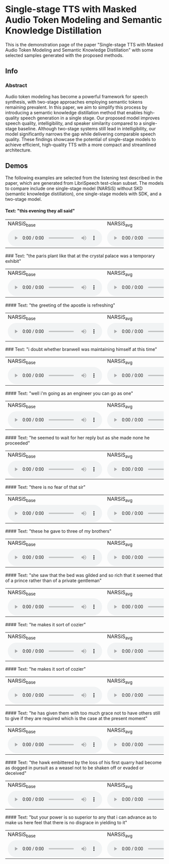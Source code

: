 # Single-stage TTS with Masked Audio Token Modeling and Semantic Knowledge Distillation

This is the demonstration page of the paper "Single-stage TTS with Masked Audio Token Modeling and Semantic Knowledge Distillation" with some selected samples generated with the proposed methods.

## Info

### Abstract

Audio token modeling has become a powerful framework for speech synthesis, with two-stage approaches employing semantic tokens remaining prevalent. In this paper, we aim to simplify this process by introducing a semantic knowledge distillation method that enables high- quality speech generation in a single stage. Our proposed model improves speech quality, intelligibility, and speaker similarity compared to a single- stage baseline. Although two-stage systems still lead in intelligibility, our model significantly narrows the gap while delivering comparable speech quality. These findings showcase the potential of single-stage models to achieve efficient, high-quality TTS with a more compact and streamlined architecture.

## Demos

The following examples are selected from the listening test described in the paper, which are generated from LibriSpeech test-clean subset. The models to compare include one single-stage model (NARSiS) without SKD (semantic knowledge distillation), one single-stage models with SDK, and a two-stage model.

#### Text: "this evening they all said"
<html>
<table>
  <tr>
    <td>
      NARSiS<sub>base</sub>
    </td>
    <td>
      NARSiS<sub>avg</sub>
    </td>
    <td>
      NAT 2-stage
    </td>
    <td>
      Ground truth
    </td>
  </tr>
  <tr> 
    <td>
        <audio controls>
        <source src="audios/672-122797-0028.vanilla.wav">
        </audio>
    </td>
    <td>
        <audio controls>
        <source src="audios/672-122797-0028.avg.wav">
        </audio>
    </td>
    <td>
        <audio controls>
        <source src="audios/672-122797-0028.2stages.wav">
        </audio>
    </td>
    <td>
        <audio controls>
        <source src="audios/672-122797-0028.gt.wav">
        </audio>
    </td>
  </tr>
</table>
</html>
### Text: "the paris plant like that at the crystal palace was a temporary exhibit"
<html>
<table>
  <tr>
    <td>
      NARSiS<sub>base</sub>
    </td>
    <td>
      NARSiS<sub>avg</sub>
    </td>
    <td>
      NAT 2-stage
    </td>
    <td>
      Ground truth
    </td>
  </tr>
  <tr> 
    <td>
        <audio controls>
        <source src="audios/2300-131720-0000.vanilla.wav">
        </audio>
    </td>
    <td>
        <audio controls>
        <source src="audios/2300-131720-0000.avg.wav">
        </audio>
    </td>
    <td>
        <audio controls>
        <source src="audios/2300-131720-0000.2stages.wav">
        </audio>
    </td>
    <td>
        <audio controls>
        <source src="audios/2300-131720-0000.gt.wav">
        </audio>
    </td>
  </tr>
</table>
</html>
#### Text: "the greeting of the apostle is refreshing"
<html>
<table>
  <tr>
    <td>
      NARSiS<sub>base</sub>
    </td>
    <td>
      NARSiS<sub>avg</sub>
    </td>
    <td>
      NAT 2-stage
    </td>
    <td>
      Ground truth
    </td>
  </tr>
  <tr> 
    <td>
        <audio controls>
        <source src="audios/2830-3980-0040.vanilla.wav">
        </audio>
    </td>
    <td>
        <audio controls>
        <source src="audios/2830-3980-0040.avg.wav">
        </audio>
    </td>
    <td>
        <audio controls>
        <source src="audios/2830-3980-0040.2stages.wav">
        </audio>
    </td>
    <td>
        <audio controls>
        <source src="audios/2830-3980-0040.gt.wav">
        </audio>
    </td>
  </tr>
</table>
</html>
### Text: "i doubt whether branwell was maintaining himself at this time"
<html>
<table>
  <tr>
    <td>
      NARSiS<sub>base</sub>
    </td>
    <td>
      NARSiS<sub>avg</sub>
    </td>
    <td>
      NAT 2-stage
    </td>
    <td>
      Ground truth
    </td>
  </tr>
  <tr> 
    <td>
        <audio controls>
        <source src="audios/3575-170457-0056.vanilla.wav">
        </audio>
    </td>
    <td>
        <audio controls>
        <source src="audios/3575-170457-0056.avg.wav">
        </audio>
    </td>
    <td>
        <audio controls>
        <source src="audios/3575-170457-0056.2stages.wav">
        </audio>
    </td>
    <td>
        <audio controls>
        <source src="audios/3575-170457-0056.gt.wav">
        </audio>
    </td>
  </tr>
</table>
</html>
#### Text: "well i'm going as an engineer you can go as one"
<html>
<table>
  <tr>
    <td>
      NARSiS<sub>base</sub>
    </td>
    <td>
      NARSiS<sub>avg</sub>
    </td>
    <td>
      NAT 2-stage
    </td>
    <td>
      Ground truth
    </td>
  </tr>
  <tr> 
    <td>
        <audio controls>
        <source src="audios/4507-16021-0049.vanilla.wav">
        </audio>
    </td>
    <td>
        <audio controls>
        <source src="audios/4507-16021-0049.avg.wav">
        </audio>
    </td>
    <td>
        <audio controls>
        <source src="audios/4507-16021-0049.2stages.wav">
        </audio>
    </td>
    <td>
        <audio controls>
        <source src="audios/4507-16021-0049.gt.wav">
        </audio>
    </td>
  </tr>
</table>
</html>
#### Text: "he seemed to wait for her reply but as she made none he proceeded"
<html>
<table>
  <tr>
    <td>
      NARSiS<sub>base</sub>
    </td>
    <td>
      NARSiS<sub>avg</sub>
    </td>
    <td>
      NAT 2-stage
    </td>
    <td>
      Ground truth
    </td>
  </tr>
  <tr> 
    <td>
        <audio controls>
        <source src="audios/4992-23283-0008.vanilla.wav">
        </audio>
    </td>
    <td>
        <audio controls>
        <source src="audios/4992-23283-0008.avg.wav">
        </audio>
    </td>
    <td>
        <audio controls>
        <source src="audios/4992-23283-0008.2stages.wav">
        </audio>
    </td>
    <td>
        <audio controls>
        <source src="audios/4992-23283-0008.gt.wav">
        </audio>
    </td>
  </tr>
</table>
</html>
#### Text: "there is no fear of that sir"
<html>
<table>
  <tr>
    <td>
      NARSiS<sub>base</sub>
    </td>
    <td>
      NARSiS<sub>avg</sub>
    </td>
    <td>
      NAT 2-stage
    </td>
    <td>
      Ground truth
    </td>
  </tr>
  <tr> 
    <td>
        <audio controls>
        <source src="audios/5105-28241-0007.vanilla.wav">
        </audio>
    </td>
    <td>
        <audio controls>
        <source src="audios/5105-28241-0007.avg.wav">
        </audio>
    </td>
    <td>
        <audio controls>
        <source src="audios/5105-28241-0007.2stages.wav">
        </audio>
    </td>
    <td>
        <audio controls>
        <source src="audios/5105-28241-0007.gt.wav">
        </audio>
    </td>
  </tr>
</table>
</html>
#### Text: "these he gave to three of my brothers"
<html>
<table>
  <tr>
    <td>
      NARSiS<sub>base</sub>
    </td>
    <td>
      NARSiS<sub>avg</sub>
    </td>
    <td>
      NAT 2-stage
    </td>
    <td>
      Ground truth
    </td>
  </tr>
  <tr> 
    <td>
        <audio controls>
        <source src="audios/5142-33396-0004.vanilla.wav">
        </audio>
    </td>
    <td>
        <audio controls>
        <source src="audios/5142-33396-0004.avg.wav">
        </audio>
    </td>
    <td>
        <audio controls>
        <source src="audios/5142-33396-0004.2stages.wav">
        </audio>
    </td>
    <td>
        <audio controls>
        <source src="audios/5142-33396-0004.gt.wav">
        </audio>
    </td>
  </tr>
</table>
</html>
#### Text: "she saw that the bed was gilded and so rich that it seemed that of a prince rather than of a private gentleman"
<html>
<table>
  <tr>
    <td>
      NARSiS<sub>base</sub>
    </td>
    <td>
      NARSiS<sub>avg</sub>
    </td>
    <td>
      NAT 2-stage
    </td>
    <td>
      Ground truth
    </td>
  </tr>
  <tr> 
    <td>
        <audio controls>
        <source src="audios/5639-40744-0013.vanilla.wav">
        </audio>
    </td>
    <td>
        <audio controls>
        <source src="audios/5639-40744-0013.avg.wav">
        </audio>
    </td>
    <td>
        <audio controls>
        <source src="audios/5639-40744-0013.2stages.wav">
        </audio>
    </td>
    <td>
        <audio controls>
        <source src="audios/5639-40744-0013.gt.wav">
        </audio>
    </td>
  </tr>
</table>
</html>
#### Text: "he makes it sort of cozier"
<html>
<table>
  <tr>
    <td>
      NARSiS<sub>base</sub>
    </td>
    <td>
      NARSiS<sub>avg</sub>
    </td>
    <td>
      NAT 2-stage
    </td>
    <td>
      Ground truth
    </td>
  </tr>
  <tr> 
    <td>
        <audio controls>
        <source src="audios/6930-76324-0018.vanilla.wav">
        </audio>
    </td>
    <td>
        <audio controls>
        <source src="audios/6930-76324-0018.avg.wav">
        </audio>
    </td>
    <td>
        <audio controls>
        <source src="audios/6930-76324-0018.2stages.wav">
        </audio>
    </td>
    <td>
        <audio controls>
        <source src="audios/6930-76324-0018.gt.wav">
        </audio>
    </td>
  </tr>
</table>
</html>
#### Text: "he makes it sort of cozier"
<html>
<table>
  <tr>
    <td>
      NARSiS<sub>base</sub>
    </td>
    <td>
      NARSiS<sub>avg</sub>
    </td>
    <td>
      NAT 2-stage
    </td>
    <td>
      Ground truth
    </td>
  </tr>
  <tr> 
    <td>
        <audio controls>
        <source src="audios/6930-76324-0018.vanilla.wav">
        </audio>
    </td>
    <td>
        <audio controls>
        <source src="audios/6930-76324-0018.avg.wav">
        </audio>
    </td>
    <td>
        <audio controls>
        <source src="audios/6930-76324-0018.2stages.wav">
        </audio>
    </td>
    <td>
        <audio controls>
        <source src="audios/6930-76324-0018.gt.wav">
        </audio>
    </td>
  </tr>
</table>
</html>
#### Text: "he has given them with too much grace not to have others still to give if they are required which is the case at the present moment"
<html>
<table>
  <tr>
    <td>
      NARSiS<sub>base</sub>
    </td>
    <td>
      NARSiS<sub>avg</sub>
    </td>
    <td>
      NAT 2-stage
    </td>
    <td>
      Ground truth
    </td>
  </tr>
  <tr> 
    <td>
        <audio controls>
        <source src="audios/7127-75946-0006.vanilla.wav">
        </audio>
    </td>
    <td>
        <audio controls>
        <source src="audios/7127-75946-0006.avg.wav">
        </audio>
    </td>
    <td>
        <audio controls>
        <source src="audios/7127-75946-0006.2stages.wav">
        </audio>
    </td>
    <td>
        <audio controls>
        <source src="audios/7127-75946-0006.gt.wav">
        </audio>
    </td>
  </tr>
</table>
</html>
#### Text: "the hawk embittered by the loss of his first quarry had become as dogged in pursuit as a weasel not to be shaken off or evaded or deceived"
<html>
<table>
  <tr>
    <td>
      NARSiS<sub>base</sub>
    </td>
    <td>
      NARSiS<sub>avg</sub>
    </td>
    <td>
      NAT 2-stage
    </td>
    <td>
      Ground truth
    </td>
  </tr>
  <tr> 
    <td>
        <audio controls>
        <source src="audios/7176-88083-0022.vanilla.wav">
        </audio>
    </td>
    <td>
        <audio controls>
        <source src="audios/7176-88083-0022.avg.wav">
        </audio>
    </td>
    <td>
        <audio controls>
        <source src="audios/7176-88083-0022.2stages.wav">
        </audio>
    </td>
    <td>
        <audio controls>
        <source src="audios/7176-88083-0022.gt.wav">
        </audio>
    </td>
  </tr>
</table>
</html>
#### Text: "but your power is so superior to any that i can advance as to make us here feel that there is no disgrace in yielding to it"
<html>
<table>
  <tr>
    <td>
      NARSiS<sub>base</sub>
    </td>
    <td>
      NARSiS<sub>avg</sub>
    </td>
    <td>
      NAT 2-stage
    </td>
    <td>
      Ground truth
    </td>
  </tr>
  <tr> 
    <td>
        <audio controls>
        <source src="audios/8455-210777-0033.vanilla.wav">
        </audio>
    </td>
    <td>
        <audio controls>
        <source src="audios/8455-210777-0033.avg.wav">
        </audio>
    </td>
    <td>
        <audio controls>
        <source src="audios/8455-210777-0033.2stages.wav">
        </audio>
    </td>
    <td>
        <audio controls>
        <source src="audios/8455-210777-0033.gt.wav">
        </audio>
    </td>
  </tr>
</table>
</html>
    
